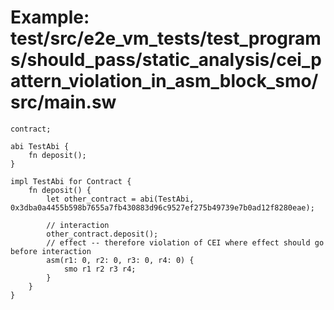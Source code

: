 # Example: test/src/e2e_vm_tests/test_programs/should_pass/static_analysis/cei_pattern_violation_in_asm_block_smo/src/main.sw

```sway
contract;

abi TestAbi {
    fn deposit();
}

impl TestAbi for Contract {
    fn deposit() {
        let other_contract = abi(TestAbi, 0x3dba0a4455b598b7655a7fb430883d96c9527ef275b49739e7b0ad12f8280eae);

        // interaction
        other_contract.deposit();
        // effect -- therefore violation of CEI where effect should go before interaction
        asm(r1: 0, r2: 0, r3: 0, r4: 0) {
            smo r1 r2 r3 r4;
        }
    }
}

```
